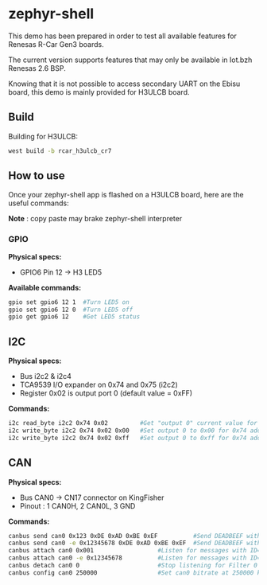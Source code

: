 # zephyr-shell

This demo has been prepared in order to test all available features for Renesas R-Car Gen3 boards.

The current version supports features that may only be available in Iot.bzh Renesas 2.6 BSP.

Knowing that it is not possible to access secondary UART on the Ebisu board, this demo is mainly provided for H3ULCB board.

## Build

Building for H3ULCB:

```bash
west build -b rcar_h3ulcb_cr7
```

## How to use

Once your zephyr-shell app is flashed on a H3ULCB board, here are the useful commands:

__Note__ : copy paste may brake zephyr-shell interpreter

### GPIO

__Physical specs:__

- GPIO6 Pin 12 -> H3 LED5

__Available commands:__

```bash
gpio set gpio6 12 1  #Turn LED5 on
gpio set gpio6 12 0  #Turn LED5 off
gpio get gpio6 12    #Get LED5 status
```

## I2C

__Physical specs:__

- Bus i2c2 & i2c4
- TCA9539 I/O expander on 0x74 and 0x75 (i2c2)
- Register 0x02 is output port 0 (default value = 0xFF)

__Commands:__

```bash
i2c read_byte i2c2 0x74 0x02         #Get "output 0" current value for 0x74 addressed TCA9539
i2c write_byte i2c2 0x74 0x02 0x00   #Set output 0 to 0x00 for 0x74 addressed TCA9539
i2c write_byte i2c2 0x74 0x02 0xff   #Set output 0 to 0xff for 0x74 addressed TCA9539
```

## CAN

__Physical specs:__

- Bus CAN0 -> CN17 connector on KingFisher
- Pinout : 1 CAN0H, 2 CAN0L, 3 GND

__Commands:__

```bash
canbus send can0 0x123 0xDE 0xAD 0xBE 0xEF          #Send DEADBEEF with ID=0x123 on can0
canbus send can0 -e 0x12345678 0xDE 0xAD 0xBE 0xEF  #Send DEADBEEF with extID=0x12345678 on can0
canbus attach can0 0x001                  #Listen for messages with ID=0x001 on can0 (Return Filter ID)
canbus attach can0 -e 0x12345678          #Listen for messages with ID=0x12345678 on can0 (Return Filter ID)
canbus detach can0 0                      #Stop listening for Filter 0
canbus config can0 250000                 #Set can0 bitrate at 250000 kbit/s
```

